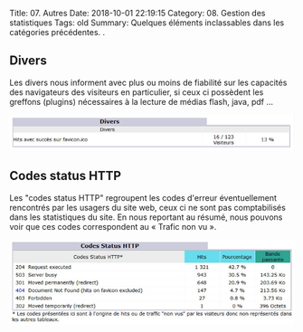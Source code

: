 Title: 07. Autres 
Date: 2018-10-01 22:19:15
Category: 08. Gestion des statistiques
Tags: old
Summary: Quelques éléments inclassables dans les catégories précédentes. . 

## Divers

Les divers nous informent avec plus ou moins de fiabilité sur les capacités des navigateurs des visiteurs en particulier, si ceux ci possèdent les greffons (plugins) nécessaires à la lecture de médias flash, java, pdf ...

![](../img/aw25.jpg)

## Codes status HTTP

Les "codes status HTTP" regroupent les codes d'erreur éventuellement rencontrés par les usagers du site web, ceux ci ne sont pas comptabilisés dans les statistiques du site. En nous reportant au résumé, nous pouvons voir que ces codes correspondent au « Trafic non vu ».

![](../img/aw26.jpg)